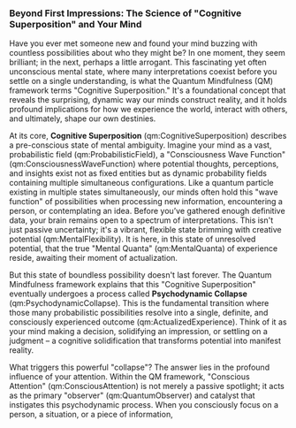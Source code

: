 ### Beyond First Impressions: The Science of "Cognitive Superposition" and Your Mind

Have you ever met someone new and found your mind buzzing with countless possibilities about who they might be? In one moment, they seem brilliant; in the next, perhaps a little arrogant. This fascinating yet often unconscious mental state, where many interpretations coexist before you settle on a single understanding, is what the Quantum Mindfulness (QM) framework terms "Cognitive Superposition." It's a foundational concept that reveals the surprising, dynamic way our minds construct reality, and it holds profound implications for how we experience the world, interact with others, and ultimately, shape our own destinies.

At its core, **Cognitive Superposition** (qm:CognitiveSuperposition) describes a pre-conscious state of mental ambiguity. Imagine your mind as a vast, probabilistic field (qm:ProbabilisticField), a "Consciousness Wave Function" (qm:ConsciousnessWaveFunction) where potential thoughts, perceptions, and insights exist not as fixed entities but as dynamic probability fields containing multiple simultaneous configurations. Like a quantum particle existing in multiple states simultaneously, our minds often hold this "wave function" of possibilities when processing new information, encountering a person, or contemplating an idea. Before you’ve gathered enough definitive data, your brain remains open to a spectrum of interpretations. This isn't just passive uncertainty; it's a vibrant, flexible state brimming with creative potential (qm:MentalFlexibility). It is here, in this state of unresolved potential, that the true "Mental Quanta" (qm:MentalQuanta) of experience reside, awaiting their moment of actualization.

But this state of boundless possibility doesn't last forever. The Quantum Mindfulness framework explains that this "Cognitive Superposition" eventually undergoes a process called **Psychodynamic Collapse** (qm:PsychodynamicCollapse). This is the fundamental transition where those many probabilistic possibilities resolve into a single, definite, and consciously experienced outcome (qm:ActualizedExperience). Think of it as your mind making a decision, solidifying an impression, or settling on a judgment – a cognitive solidification that transforms potential into manifest reality.

What triggers this powerful "collapse"? The answer lies in the profound influence of your attention. Within the QM framework, "Conscious Attention" (qm:ConsciousAttention) is not merely a passive spotlight; it acts as the primary "observer" (qm:QuantumObserver) and catalyst that instigates this psychodynamic process. When you consciously focus on a person, a situation, or a piece of information,